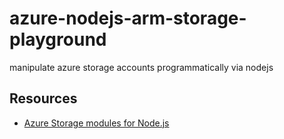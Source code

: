 # azure-nodejs-arm-storage-playground

manipulate azure storage accounts programmatically via nodejs

## Resources

- [Azure Storage modules for Node.js](https://docs.microsoft.com/en-us/javascript/api/overview/azure/storage?view=azure-node-latest)